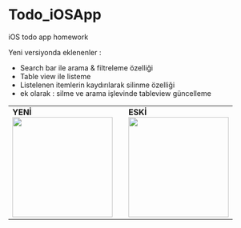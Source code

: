 # Todo_iOSApp

iOS todo app homework

Yeni versiyonda eklenenler : 
* Search bar ile arama & filtreleme özelliği
* Table view ile listeme
* Listelenen itemlerin kaydırılarak silinme özelliği
* ek olarak : silme ve arama işlevinde tableview güncelleme


<table>
  <tr>
    <td>
      <b>YENİ</b>
      <br>
      <img width="200" src="https://github.com/MuazzezA/Todo_iOSApp/assets/64336826/2e0d0816-d536-416c-9079-67f5a315f768" />
    </td>
    <td></td>
    <td>
      <b>ESKİ</b>
      <br>
      <img width="200" src="https://github.com/MuazzezA/Todo_iOSApp/assets/64336826/e836e5fd-2a7f-4143-b587-7cd075244bce" />
    </td>
  </tr>
</table>
